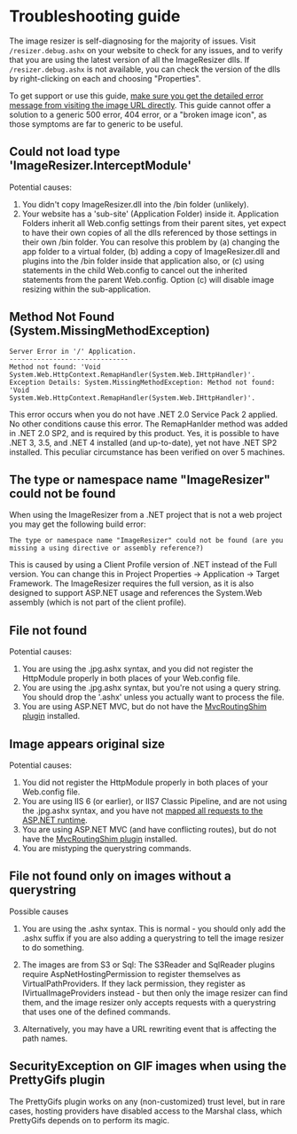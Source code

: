 # Troubleshooting guide

The image resizer is self-diagnosing for the majority of issues. Visit `/resizer.debug.ashx` on your website to check for any issues, and to verify that you are using the latest version of all the ImageResizer dlls. If `/resizer.debug.ashx` is not available, you can check the version of the dlls by right-clicking on each and choosing "Properties".

To get support or use this guide, [make sure you get the detailed error message from visiting the image URL directly](/docs/geterror). This guide cannot offer a solution to a generic 500 error, 404 error, or a "broken image icon", as those symptoms are far to generic to be useful.

## Could not load type 'ImageResizer.InterceptModule'

Potential causes:

1. You didn't copy ImageResizer.dll into the /bin folder (unlikely).
2. Your website has  a 'sub-site' (Application Folder) inside it. Application Folders inherit all Web.config settings from their parent sites, yet expect to have their own copies of all the dlls referenced by those settings in their own /bin folder. You can resolve this problem by (a) changing the app folder to a virtual folder, (b) adding a copy of ImageResizer.dll and plugins into the /bin folder inside that application also, or (c) using <remove /> statements in the child Web.config to cancel out the inherited <add /> statements from the parent Web.config. Option (c) will disable image resizing within the sub-application.


## Method Not Found (System.MissingMethodException)

	Server Error in '/' Application. 
	------------------------------ 
	Method not found: 'Void System.Web.HttpContext.RemapHandler(System.Web.IHttpHandler)'.
	Exception Details: System.MissingMethodException: Method not found: 'Void 
	System.Web.HttpContext.RemapHandler(System.Web.IHttpHandler)'.
	
This error occurs when you do not have .NET 2.0 Service Pack 2 applied. No other conditions cause this error. The RemapHanlder method was added in .NET 2.0 SP2, and is required by this product.
Yes, it is possible to have .NET 3, 3.5, and .NET 4 installed (and up-to-date), yet not have .NET SP2 installed. This peculiar circumstance has been verified on over 5 machines.


## The type or namespace name "ImageResizer" could not be found

When using the ImageResizer from a .NET project that is not a web project you may get the following build error:

	The type or namespace name "ImageResizer" could not be found (are you missing a using directive or assembly reference?)

This is caused by using a Client Profile version of .NET instead of the Full version. You can change this in Project Properties -> Application -> Target Framework. The ImageResizer requires the full version, as it is also designed to support ASP.NET usage and references the System.Web assembly (which is not part of the client profile).


## File not found

Potential causes:

1. You are using the .jpg.ashx syntax, and you did not register the HttpModule properly in both places of your Web.config file.
2. You are using the .jpg.ashx syntax, but you're not using a query string. You should drop the '.ashx' unless you actually want to process the file.
3. You are using ASP.NET MVC, but do not have the [MvcRoutingShim plugin](/plugins/mvcroutingshim) installed.

## Image appears original size

Potential causes: 

1. You did not register the HttpModule properly in both places of your Web.config file.
2. You are using IIS 6 (or earlier), or IIS7 Classic Pipeline, and are not using the .jpg.ashx syntax, and you have not [mapped all requests to the ASP.NET runtime](/docs/cleanurls). 
3. You are using ASP.NET MVC (and have conflicting routes), but do not have the [MvcRoutingShim plugin](/plugins/mvcroutingshim) installed.
4. You are mistyping the querystring commands. 

## File not found only on images without a querystring

Possible causes

1. You are using the .ashx syntax. This is normal - you should only add the .ashx suffix if you are also adding a querystring to tell the image resizer to do something.

2. The images are from S3 or Sql: The S3Reader and SqlReader plugins require AspNetHostingPermission to register themselves as VirtualPathProviders. If they lack permission, they register as IVirtualImageProviders instead - but then only the image resizer can find them, and the image resizer only accepts requests with a querystring that uses one of the defined commands.

3. Alternatively, you may have a URL rewriting event that is affecting the path names.

## SecurityException on GIF images when using the PrettyGifs plugin	

The PrettyGifs plugin works on any (non-customized) trust level, but in rare cases, hosting providers have disabled access to the Marshal class, which PrettyGifs depends on to perform its magic.


